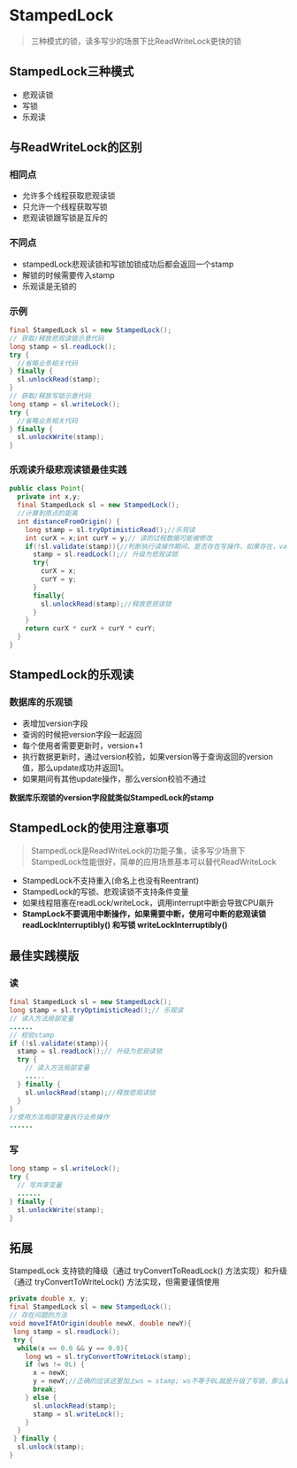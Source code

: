 # StampedLock
> 三种模式的锁，读多写少的场景下比ReadWriteLock更快的锁
## StampedLock三种模式
- 悲观读锁
- 写锁
- 乐观读
## 与ReadWriteLock的区别
### 相同点
- 允许多个线程获取悲观读锁
- 只允许一个线程获取写锁
- 悲观读锁跟写锁是互斥的
### 不同点
- stampedLock悲观读锁和写锁加锁成功后都会返回一个stamp
- 解锁的时候需要传入stamp
- 乐观读是无锁的
### 示例
```java
final StampedLock sl = new StampedLock();
// 获取/释放悲观读锁示意代码
long stamp = sl.readLock();
try {
  //省略业务相关代码
} finally {
  sl.unlockRead(stamp);
}
// 获取/释放写锁示意代码
long stamp = sl.writeLock();
try {
  //省略业务相关代码
} finally {
  sl.unlockWrite(stamp);
}
```
### 乐观读升级悲观读锁最佳实践
```java
public class Point{
  private int x,y;
  final StampedLock sl = new StampedLock();
  //计算到原点的距离 
  int distanceFromOrigin() {
    long stamp = sl.tryOptimisticRead();//乐观读
    int curX = x;int curY = y;// 读的过程数据可能被修改
    if(!sl.validate(stamp)){//判断执行读操作期间，是否存在写操作，如果存在，validate会返回false
      stamp = sl.readLock();// 升级为悲观读锁
      try{
        curX = x;
        curY = y;
      }
      finally{
        sl.unlockRead(stamp);//释放悲观读锁
      }
    }
    return curX * curX + curY * curY;
  }
}
```
## StampedLock的乐观读
### 数据库的乐观锁
- 表增加version字段
- 查询的时候把version字段一起返回
- 每个使用者需要更新时，version+1
- 执行数据更新时，通过version校验，如果version等于查询返回的version值，那么update成功并返回1。
- 如果期间有其他update操作，那么version校验不通过

**数据库乐观锁的version字段就类似StampedLock的stamp**

## StampedLock的使用注意事项
> StampedLock是ReadWriteLock的功能子集，读多写少场景下StampedLock性能很好，简单的应用场景基本可以替代ReadWriteLock
- StampedLock不支持重入(命名上也没有Reentrant)
- StampedLock的写锁、悲观读锁不支持条件变量
- 如果线程阻塞在readLock/writeLock，调用interrupt中断会导致CPU飙升
- **StampLock不要调用中断操作，如果需要中断，使用可中断的悲观读锁 readLockInterruptibly() 和写锁 writeLockInterruptibly()**

## 最佳实践模版
### 读
```java
final StampedLock sl = new StampedLock();
long stamp = sl.tryOptimisticRead();// 乐观读
// 读入方法局部变量
......
// 校验stamp
if (!sl.validate(stamp)){
  stamp = sl.readLock();// 升级为悲观读锁
  try {
    // 读入方法局部变量
    .....
  } finally {
    sl.unlockRead(stamp);//释放悲观读锁
  }
}
//使用方法局部变量执行业务操作
......
```
### 写
```java
long stamp = sl.writeLock();
try {
  // 写共享变量
  ......
} finally {
  sl.unlockWrite(stamp);
}
```

## 拓展
StampedLock 支持锁的降级（通过 tryConvertToReadLock() 方法实现）和升级（通过 tryConvertToWriteLock() 方法实现，但需要谨慎使用
```java
private double x, y;
final StampedLock sl = new StampedLock();
// 存在问题的方法
void moveIfAtOrigin(double newX, double newY){
 long stamp = sl.readLock();
 try {
  while(x == 0.0 && y == 0.0){
    long ws = sl.tryConvertToWriteLock(stamp);
    if (ws != 0L) {
      x = newX;
      y = newY;//正确的应该这里加上ws = stamp; ws不等于0L就是升级了写锁，那么最后要unlock的就是ws
      break;
    } else {
      sl.unlockRead(stamp);
      stamp = sl.writeLock();
    }
  }
 } finally {
  sl.unlock(stamp);
}
```
